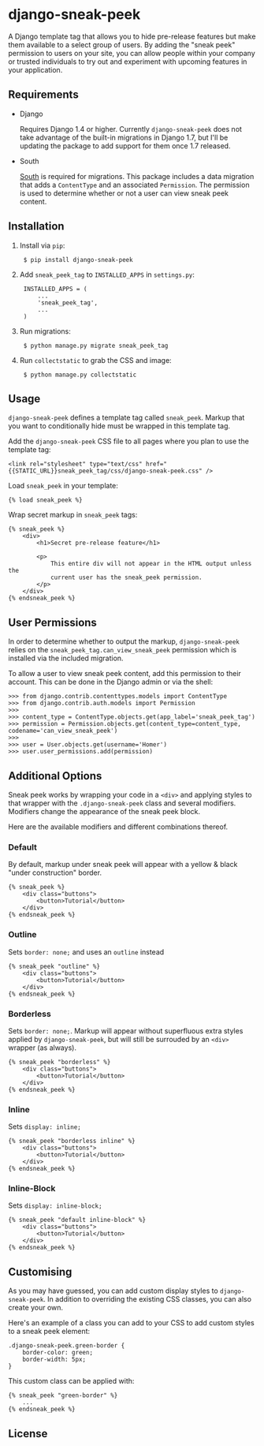 django-sneak-peek
=================

A Django template tag that allows you to hide pre-release features but make them available to a select group of users. By adding the "sneak peek" permission to users on your site, you can allow people within your company or trusted individuals to try out and experiment with upcoming features in your application.


## Requirements
* Django

	Requires Django 1.4 or higher. Currently `django-sneak-peek` does not take advantage of the built-in migrations in Django 1.7, but I'll be updating the package to add support for them once 1.7 released.

* South

	[South](https://pypi.python.org/pypi/South/0.8.4) is required for migrations. This package includes a data migration that adds a `ContentType` and an associated `Permission`. The permission is used to determine whether or not a user can view sneak peek content.


## Installation
1. Install via `pip`:

		$ pip install django-sneak-peek

2. Add `sneak_peek_tag` to `INSTALLED_APPS` in `settings.py`:

		INSTALLED_APPS = (
		    ...
		    'sneak_peek_tag',
		    ...
		)

3. Run migrations:

		$ python manage.py migrate sneak_peek_tag

4. Run `collectstatic` to grab the CSS and image:

		$ python manage.py collectstatic


## Usage
`django-sneak-peek` defines a template tag called `sneak_peek`. Markup that you want to conditionally hide must be wrapped in this template tag.

Add the `django-sneak-peek` CSS file to all pages where you plan to use the template tag:

	<link rel="stylesheet" type="text/css" href="{{STATIC_URL}}sneak_peek_tag/css/django-sneak-peek.css" />

Load `sneak_peek` in your template:

	{% load sneak_peek %}

Wrap secret markup in `sneak_peek` tags:

	{% sneak_peek %}
	    <div>
	        <h1>Secret pre-release feature</h1>
	        
	        <p>
	            This entire div will not appear in the HTML output unless the 
	            current user has the sneak_peek permission.
	        </p>
	    </div>
	{% endsneak_peek %}


## User Permissions
In order to determine whether to output the markup, `django-sneak-peek` relies on the `sneak_peek_tag.can_view_sneak_peek` permission which is installed via the included migration.

To allow a user to view sneak peek content, add this permission to their account. This can be done in the Django admin or via the shell:

	>>> from django.contrib.contenttypes.models import ContentType
	>>> from django.contrib.auth.models import Permission
	>>> 
	>>> content_type = ContentType.objects.get(app_label='sneak_peek_tag')
	>>> permission = Permission.objects.get(content_type=content_type, codename='can_view_sneak_peek')
	>>> 
	>>> user = User.objects.get(username='Homer')
	>>> user.user_permissions.add(permission)


## Additional Options
Sneak peek works by wrapping your code in a `<div>` and applying styles to that wrapper with the `.django-sneak-peek` class and several modifiers. Modifiers change the appearance of the sneak peek block.

Here are the available modifiers and different combinations thereof.

### Default
By default, markup under sneak peek will appear with a yellow & black "under construction" border.

	{% sneak_peek %}
	    <div class="buttons">
	        <button>Tutorial</button>
	    </div>
	{% endsneak_peek %}

### Outline
Sets `border: none;` and uses an `outline` instead

	{% sneak_peek "outline" %}
	    <div class="buttons">
	        <button>Tutorial</button>
	    </div>
	{% endsneak_peek %}

### Borderless
Sets `border: none;`. Markup will appear without superfluous extra styles applied by `django-sneak-peek`, but will still be surrouded by an `<div>` wrapper (as always).

	{% sneak_peek "borderless" %}
	    <div class="buttons">
	        <button>Tutorial</button>
	    </div>
	{% endsneak_peek %}

### Inline
Sets `display: inline;`

	{% sneak_peek "borderless inline" %}
	    <div class="buttons">
	        <button>Tutorial</button>
	    </div>
	{% endsneak_peek %}

### Inline-Block
Sets `display: inline-block;`

	{% sneak_peek "default inline-block" %}
	    <div class="buttons">
	        <button>Tutorial</button>
	    </div>
	{% endsneak_peek %}


## Customising
As you may have guessed, you can add custom display styles to `django-sneak-peek`. In addition to overriding the existing CSS classes, you can also create your own.

Here's an example of a class you can add to your CSS to add custom styles to a sneak peek element:

	.django-sneak-peek.green-border {
	    border-color: green;
	    border-width: 5px;
	}

This custom class can be applied with:

	{% sneak_peek "green-border" %}
	    ...
	{% endsneak_peek %}


## License
